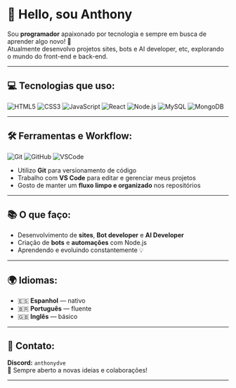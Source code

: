 # 👋 Hello, sou **Anthony**

Sou **programador** apaixonado por tecnologia e sempre em busca de aprender algo novo! 🚀  
Atualmente desenvolvo projetos sites, bots e AI developer, etc,  explorando o mundo do front-end e back-end.

---

## 💻 Tecnologias que uso:
![HTML5](https://img.shields.io/badge/HTML5-E34F26?style=for-the-badge&logo=html5&logoColor=white)
![CSS3](https://img.shields.io/badge/CSS3-1572B6?style=for-the-badge&logo=css3&logoColor=white)
![JavaScript](https://img.shields.io/badge/JavaScript-F7DF1E?style=for-the-badge&logo=javascript&logoColor=black)
![React](https://img.shields.io/badge/React-61DAFB?style=for-the-badge&logo=react&logoColor=black)
![Node.js](https://img.shields.io/badge/Node.js-339933?style=for-the-badge&logo=node.js&logoColor=white)
![MySQL](https://img.shields.io/badge/MySQL-4479A1?style=for-the-badge&logo=mysql&logoColor=white)
![MongoDB](https://img.shields.io/badge/MongoDB-47A248?style=for-the-badge&logo=mongodb&logoColor=white)

---

## 🛠️ Ferramentas e Workflow:
![Git](https://img.shields.io/badge/Git-F05032?style=for-the-badge&logo=git&logoColor=white)
![GitHub](https://img.shields.io/badge/GitHub-181717?style=for-the-badge&logo=github&logoColor=white)
![VSCode](https://img.shields.io/badge/VS%20Code-0078D4?style=for-the-badge&logo=visualstudiocode&logoColor=white)

- Utilizo **Git** para versionamento de código  
- Trabalho com **VS Code** para editar e gerenciar meus projetos  
- Gosto de manter um **fluxo limpo e organizado** nos repositórios  

---

## 📚 O que faço:
- Desenvolvimento de **sites**, **Bot developer** e **AI Developer**
- Criação de **bots** e **automações** com Node.js
- Aprendendo e evoluindo constantemente 💡

---

## 🌍 Idiomas:
- 🇪🇸 **Espanhol** — nativo  
- 🇧🇷 **Português** — fluente  
- 🇬🇧 **Inglês** — básico  

---

## 📱 Contato:
**Discord:** `anthonydve`  
📩 Sempre aberto a novas ideias e colaborações!

---
